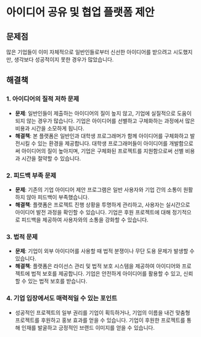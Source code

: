# 아이디어 공유 및 협업 플랫폼 제안

## 문제점
많은 기업들이 이미 자체적으로 일반인들로부터 신선한 아이디어를 받으려고 시도했지만, 생각보다 성공적이지 못한 경우가 많았습니다.

## 해결책
### 1. 아이디어의 질적 저하 문제
- **문제**: 일반인들이 제출하는 아이디어의 질이 높지 않고, 기업에 실질적으로 도움이 되지 않는 경우가 많습니다. 기업은 아이디어를 선별하고 구체화하는 과정에서 많은 비용과 시간을 소모하게 됩니다.
- **해결책**: 본 플랫폼은 일반인과 대학생 프로그래머가 함께 아이디어를 구체화하고 발전시킬 수 있는 환경을 제공합니다. 대학생 프로그래머들이 아이디어를 개발함으로써 아이디어의 질이 높아지며, 기업은 구체화된 프로젝트를 지원함으로써 선별 비용과 시간을 절약할 수 있습니다.

### 2. 피드백 부족 문제
- **문제**: 기존의 기업 아이디어 제안 프로그램은 일반 사용자와 기업 간의 소통이 원활하지 않아 피드백이 부족했습니다.
- **해결책**: 플랫폼은 프로젝트 진행 상황을 투명하게 관리하고, 사용자는 실시간으로 아이디어 발전 과정을 확인할 수 있습니다. 기업은 후원 프로젝트에 대해 정기적으로 피드백을 제공하여 사용자와의 소통을 강화할 수 있습니다.

### 3. 법적 문제
- **문제**: 기업이 외부 아이디어를 사용할 때 법적 분쟁이나 무단 도용 문제가 발생할 수 있습니다.
- **해결책**: 플랫폼은 라이선스 관리 및 법적 보호 시스템을 제공하여 아이디어와 프로젝트에 법적 보호를 제공합니다. 기업은 안전하게 아이디어를 활용할 수 있고, 신뢰할 수 있는 법적 보호를 받습니다.

### 4. 기업 입장에서도 매력적일 수 있는 포인트
- 성공적인 프로젝트의 일부 권리를 기업이 획득하거나, 기업의 이름을 내건 맞춤형 프로젝트를 후원하고 홍보 효과를 얻을 수 있습니다. 기업이 후원한 프로젝트를 통해 인재를 발굴하고 긍정적인 브랜드 이미지를 얻을 수 있습니다.
